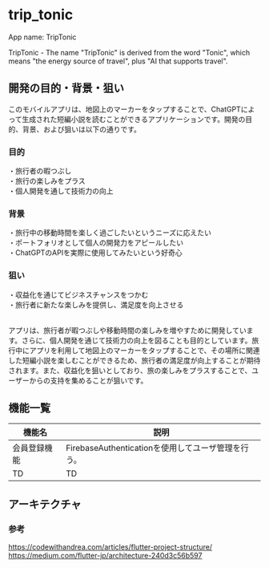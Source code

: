# trip_tonic

App name: TripTonic

TripTonic - The name "TripTonic" is derived from the word "Tonic", which means "the energy source of travel", plus "AI that supports travel".

## 開発の目的・背景・狙い
このモバイルアプリは、地図上のマーカーをタップすることで、ChatGPTによって生成された短編小説を読むことができるアプリケーションです。開発の目的、背景、および狙いは以下の通りです。

### 目的
・旅行者の暇つぶし<br>
・旅行の楽しみをプラス<br>
・個人開発を通して技術力の向上<br>

### 背景
・旅行中の移動時間を楽しく過ごしたいというニーズに応えたい<br>
・ポートフォリオとして個人の開発力をアピールしたい<br>
・ChatGPTのAPIを実際に使用してみたいという好奇心<br>

### 狙い
・収益化を通じてビジネスチャンスをつかむ<br>
・旅行者に新たな楽しみを提供し、満足度を向上させる<br><br>

アプリは、旅行者が暇つぶしや移動時間の楽しみを増やすために開発しています。さらに、個人開発を通じて技術力の向上を図ることも目的としています。旅行中にアプリを利用して地図上のマーカーをタップすることで、その場所に関連した短編小説を楽しむことができるため、旅行者の満足度が向上することが期待されます。また、収益化を狙いとしており、旅の楽しみをプラスすることで、ユーザーからの支持を集めることが狙いです。

## 機能一覧
|  機能名  |  説明  |
| ---- | ---- |
|  会員登録機能  |  FirebaseAuthenticationを使用してユーザ管理を行う。  |
|  TD  |  TD  |


## アーキテクチャ

### 参考
https://codewithandrea.com/articles/flutter-project-structure/
https://medium.com/flutter-jp/architecture-240d3c56b597
